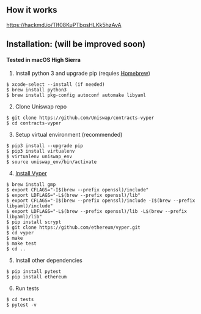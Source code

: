 ## How it works
https://hackmd.io/Tlf08KuPTbqsHLKk5hzAvA

## Installation: (will be improved soon)

#### Tested in macOS High Sierra

1) Install python 3 and upgrade pip (requies [Homebrew](https://brew.sh/))
```
$ xcode-select --install (if needed)
$ brew install python3
$ brew install pkg-config autoconf automake libyaml
```

2) Clone Uniswap repo
```
$ git clone https://github.com/Uniswap/contracts-vyper
$ cd contracts-vyper
```

3) Setup virtual environment (recommended)
```
$ pip3 install --upgrade pip
$ pip3 install virtualenv
$ virtualenv uniswap_env
$ source uniswap_env/bin/activate
```

4) [Install Vyper](https://vyper.readthedocs.io/en/latest/installing-vyper.html)
```
$ brew install gmp
$ export CFLAGS="-I$(brew --prefix openssl)/include"
$ export LDFLAGS="-L$(brew --prefix openssl)/lib"
$ export CFLAGS="-I$(brew --prefix openssl)/include -I$(brew --prefix libyaml)/include"
$ export LDFLAGS="-L$(brew --prefix openssl)/lib -L$(brew --prefix libyaml)/lib"
$ pip install scrypt
$ git clone https://github.com/ethereum/vyper.git
$ cd vyper
$ make
$ make test
$ cd ..
```

5) Install other dependencies
```
$ pip install pytest
$ pip install ethereum
```

6) Run tests
```
$ cd tests
$ pytest -v
```
